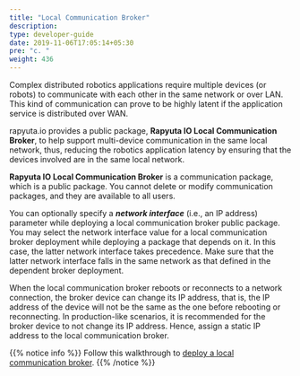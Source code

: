 ```yaml
---
title: "Local Communication Broker"
description:
type: developer-guide
date: 2019-11-06T17:05:14+05:30
pre: "c. "
weight: 436
---
```

Complex distributed robotics applications require multiple devices
(or robots) to communicate with each other in the same network or
over LAN. This kind of communication can prove to be highly latent
if the application service is distributed over WAN.

rapyuta.io provides a public package, **Rapyuta IO Local Communication
Broker**, to help support multi-device communication in the same
local network, thus, reducing the robotics application latency
by ensuring that the devices involved are in the same local
network.

**Rapyuta IO Local Communication Broker** is a communication package,
which is a public package.
You cannot delete or modify communication packages, and they are
available to all users.

You can optionally specify a ***network interface*** (i.e., an IP address)
parameter while deploying a local communication broker public package.
You may select the network interface value for a local communication
broker deployment while deploying a package that depends on it.
In this case, the latter network interface
takes precedence. Make sure that the latter network interface falls in
the same network as that defined in the dependent broker deployment.

When the local communication broker reboots or reconnects to a
network connection, the broker device can change its
IP address, that is, the IP address of the device will not be the same
as the one before rebooting or reconnecting. In production-like scenarios,
it is recommended for the broker device to not change its IP address.
Hence, assign a static IP address to the local communication broker.

{{% notice info %}}
Follow this walkthrough to
[deploy a local communication broker](/build-solutions/sample-walkthroughs/local-communication/).
{{% /notice %}}